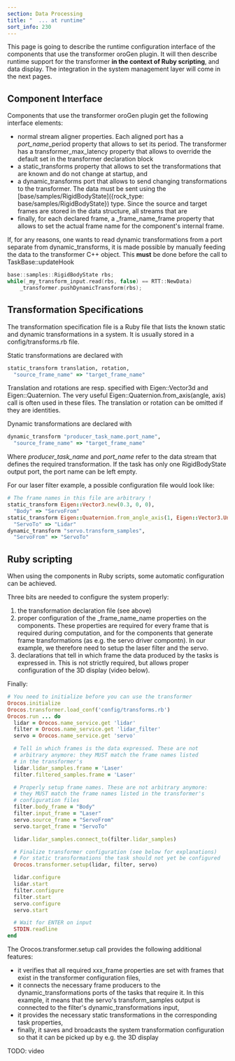 ```yaml
---
section: Data Processing
title: "  ... at runtime"
sort_info: 230
---
```


This page is going to describe the runtime configuration interface of the
components that use the transformer oroGen plugin. It will then describe runtime
support for the transformer __in the context of Ruby scripting__, and data
display. The integration in the system management layer will come in the next
pages.

Component Interface
-------------------
Components that use the transformer oroGen plugin get the following
interface elements:

 * normal stream aligner properties. Each aligned port has a _port_name_\_period
   property that allows to set its period. The transformer has a
   transformer_max_latency property that allows to override the default set in
   the transformer declaration block
 * a static_transforms property that allows to set the transformations that are
   known and do not change at startup, and
 * a dynamic_transforms port that allows to send changing transformations to the
   transformer. The data must be sent using the
   [base/samples/RigidBodyState]({rock_type: base/samples/RigidBodyState}) type.
   Since the source and target frames are stored in the data structure, all
   streams that are 
 * finally, for each declared frame, a _frame_name_frame property that allows to
   set the actual frame name for the component's internal frame.

If, for any reasons, one wants to read dynamic transformations from a port
separate from dynamic_transforms, it is made possible by manually feeding the
data to the transformer C++ object. This __must__ be done before the call to
TaskBase::updateHook

~~~ cpp
base::samples::RigidBodyState rbs;
while(_my_transform_input.read(rbs, false) == RTT::NewData)
    _transformer.pushDynamicTransform(rbs);
~~~

Transformation Specifications
-----------------------------
The transformation specification file is a Ruby file that lists the known static
and dynamic transformations in a system. It is usually stored in a
config/transforms.rb file.

Static transformations are declared with

~~~ ruby
static_transform translation, rotation,
  "source_frame_name" => "target_frame_name"
~~~

Translation and rotations are resp. specified with Eigen::Vector3d and
Eigen::Quaternion. The very useful Eigen::Quaternion.from_axis(angle, axis) call
is often used in these files. The translation or rotation can be omitted if they
are identities.

Dynamic transformations are declared with

~~~ ruby
dynamic_transform "producer_task_name.port_name",
  "source_frame_name" => "target_frame_name"
~~~

Where _producer_task_name_ and _port_name_ refer to the data stream that defines
the required transformation. If the task has only one RigidBodyState output
port, the port name can be left empty.

For our laser filter example, a possible configuration file would look like:

~~~ ruby
# The frame names in this file are arbitrary !
static_transform Eigen::Vector3.new(0.3, 0, 0),
  "Body" => "ServoFrom"
static_transform Eigen::Quaternion.from_angle_axis(1, Eigen::Vector3.UnitX),
  "ServoTo" => "Lidar"
dynamic_transform "servo.transform_samples",
  "ServoFrom" => "ServoTo"
~~~

Ruby scripting
--------------
When using the components in Ruby scripts, some automatic configuration can be
achieved.

Three bits are needed to configure the system properly:

1. the transformation declaration file (see above)
2. proper configuration of the _frame_name_name properties on the components.
   These properties are required for every frame that is required during
   computation, and for the components that generate frame transformations (as
   e.g. the servo driver compontn). In our example, we therefore need to setup
   the laser filter and the servo.
3. declarations that tell in which frame the data produced by the tasks is
   expressed in. This is not strictly required, but allows proper configuration
   of the 3D display (video below).

Finally:

~~~ ruby
# You need to initialize before you can use the transformer
Orocos.initialize
Orocos.transformer.load_conf('config/transforms.rb')
Orocos.run ... do
  lidar = Orocos.name_service.get 'lidar'
  filter = Orocos.name_service.get 'lidar_filter'
  servo = Orocos.name_service.get 'servo'

  # Tell in which frames is the data expressed. These are not
  # arbitrary anymore: they MUST match the frame names listed
  # in the transformer's
  lidar.lidar_samples.frame = 'Laser'
  filter.filtered_samples.frame = 'Laser'

  # Properly setup frame names. These are not arbitrary anymore:
  # they MUST match the frame names listed in the transformer's
  # configuration files
  filter.body_frame = "Body"
  filter.input_frame = "Laser"
  servo.source_frame = "ServoFrom"
  servo.target_frame = "ServoTo"

  lidar.lidar_samples.connect_to(filter.lidar_samples)

  # Finalize transformer configuration (see below for explanations)
  # For static transformations the task should not yet be configured
  Orocos.transformer.setup(lidar, filter, servo)

  lidar.configure
  lidar.start
  filter.configure
  filter.start
  servo.configure
  servo.start

  # Wait for ENTER on input
  STDIN.readline
end
~~~

The Orocos.transformer.setup call provides the following additional features:

 * it verifies that all required xxx_frame properties are set with frames that
   exist in the transformer configuration files,
 * it connects the necessary frame producers to the dynamic_transformations
   ports of the tasks that require it. In this example, it means that the
   servo's transform_samples output is connected to the filter's
   dynamic_transformations input,
 * it provides the necessary static transformations in the corresponding task
   properties,
 * finally, it saves and broadcasts the system transformation configuration so
   that it can be picked up by e.g. the 3D display

TODO: video

